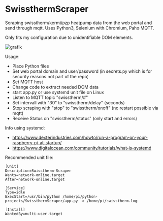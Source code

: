 # SwissthermScraper
Scraping swisstherm/kermi/pzp heatpump data from the web portal and send through mqtt. Uses Python3, Selenium with Chromium, Paho MQTT.

Only fits my configuration due to unidentifiable DOM elements.

![grafik](https://user-images.githubusercontent.com/76875781/147733333-31de635b-6b2e-4d15-adb4-5873575ca2ed.png)

Usage: 
- Place Python files
- Set web portal domain and user/password 
  (in secrets.py which is for security reasons not part of the repo)
- Set MQTT host
- Change code to extract needed DOM data
- start app.py or use systemd unit file on Linux
- Listen to MQTT topic "swisstherm/#"
- Set intervall with "30" to "swisstherm/delay" (seconds)
- Stop scraping with "stop" to "swisstherm/onoff" (no restart possible via mqtt)
- Receive Status on "swisstherm/status" (only start and errors)

Info using systemd:
- https://www.dexterindustries.com/howto/run-a-program-on-your-raspberry-pi-at-startup/
- https://www.digitalocean.com/community/tutorials/what-is-systemd

Recommended unit file:
```
[Unit]
Description=Swisstherm-Scraper
Wants=network-online.target
After=network-online.target

[Service]
Type=idle
ExecStart=/usr/bin/python /home/pi/python-projects/SwissthermScraper/app.py  > /home/pi/swisstherm.log

[Install]
WantedBy=multi-user.target
```
